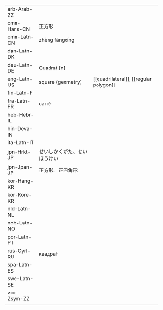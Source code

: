 | | | |
|-|-|-|
| arb-Arab-ZZ |  |  |
| cmn-Hans-CN | 正方形 |  |
| cmn-Latn-CN | zhèng fāngxíng |  |
| dan-Latn-DK |  |  |
| deu-Latn-DE | Quadrat [n] |  |
| eng-Latn-US | square (geometry) | [[quadrilateral]]; [[regular polygon]] |
| fin-Latn-FI |  |  |
| fra-Latn-FR | carré |  |
| heb-Hebr-IL |  |  |
| hin-Deva-IN |  |  |
| ita-Latn-IT |  |  |
| jpn-Hrkt-JP | せいしかくがた、せいほうけい |  |
| jpn-Jpan-JP | 正方形、正四角形 |  |
| kor-Hang-KR |  |  |
| kor-Kore-KR |  |  |
| nld-Latn-NL |  |  |
| nob-Latn-NO |  |  |
| por-Latn-PT |  |  |
| rus-Cyrl-RU | квадра́т |  |
| spa-Latn-ES |  |  |
| swe-Latn-SE |  |  |
| zxx-Zsym-ZZ |  |  |
|  |  |  |
